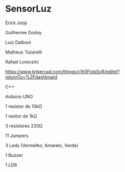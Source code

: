 # SensorLuz

Erick Jooji 

Guilherme Godoy

Luiz Dalboni

Matheus Tozarelli

Rafael Lorenzini

https://www.tinkercad.com/things/c1h5FtxbSvR/editel?returnTo=%2Fdashboard

C++

Arduino UNO

1 resistor de 10kΩ

1 resitor de 1kΩ

3 resistores 220Ω

11 Jumpers

3 Leds  (Vermelho, Amarelo, Verde)

1 Buzzer

1 LDR

